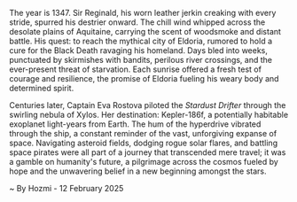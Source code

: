 
The year is 1347.  Sir Reginald, his worn leather jerkin creaking with every stride, spurred his destrier onward. The chill wind whipped across the desolate plains of Aquitaine, carrying the scent of woodsmoke and distant battle.  His quest: to reach the mythical city of Eldoria, rumored to hold a cure for the Black Death ravaging his homeland.  Days bled into weeks, punctuated by skirmishes with bandits, perilous river crossings, and the ever-present threat of starvation. Each sunrise offered a fresh test of courage and resilience, the promise of Eldoria fueling his weary body and determined spirit.

Centuries later, Captain Eva Rostova piloted the *Stardust Drifter* through the swirling nebula of Xylos. Her destination: Kepler-186f, a potentially habitable exoplanet light-years from Earth.  The hum of the hyperdrive vibrated through the ship, a constant reminder of the vast, unforgiving expanse of space.  Navigating asteroid fields, dodging rogue solar flares, and battling space pirates were all part of a journey that transcended mere travel; it was a gamble on humanity's future, a pilgrimage across the cosmos fueled by hope and the unwavering belief in a new beginning amongst the stars.

~ By Hozmi - 12 February 2025
